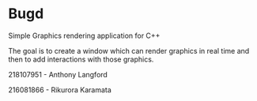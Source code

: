 # Bugd
Simple Graphics rendering application for C++

The goal is to create a window which can render graphics in real time and then to add interactions with those graphics. 

218107951 - Anthony Langford 

216081866 - Rikurora Karamata
